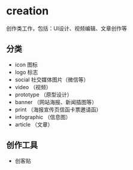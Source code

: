 # creation

创作类工作，包括：UI设计、视频编辑、文章创作等

## 分类

* icon 图标
* logo 标志
* social 社交媒体图片（微信等）
* video （视频）
* prototype （原型设计）
* banner （网站海报、新闻插图等）
* print （海报宣传页信函卡票邀请函）
* infographic （信息图）
* article （文章）

## 创作工具

* 创客贴

